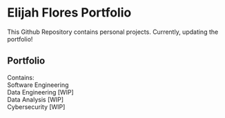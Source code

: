 # Elijah Flores Portfolio
This Github Repository contains personal projects. Currently, updating the portfolio! 

## Portfolio
Contains: \
Software Engineering \
Data Engineering [WIP] \
Data Analysis [WIP] \
Cybersecurity [WIP]